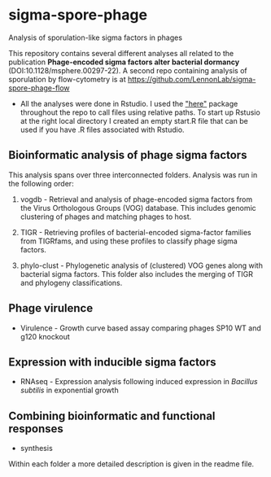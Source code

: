 # sigma-spore-phage
Analysis of sporulation-like sigma factors in phages

This repository contains several different analyses all related to the publication **Phage-encoded sigma factors alter bacterial dormancy** (DOI:10.1128/msphere.00297-22).
A second repo containing analysis of sporulation by flow-cytometry is at https://github.com/LennonLab/sigma-spore-phage-flow

* All the analyses were done in Rstudio. I used the ["here"](https://here.r-lib.org/) package throughout the repo to call files using relative paths. To start up Rstusio at the right local directory I created an empty start.R file that can be used if you have .R files associated with Rstudio. 


## Bioinformatic analysis of phage sigma factors

This analysis spans over three interconnected folders. Analysis was run in the following order:  
1. vogdb -  Retrieval and analysis of phage-encoded sigma factors from the  Virus Orthologous Groups (VOG) database. This includes genomic clustering of phages and matching phages to host.

2. TIGR - Retrieving profiles of bacterial-encoded sigma-factor families from TIGRfams, and using these profiles to classify phage sigma factors. 
  
3. phylo-clust -   Phylogenetic analysis of (clustered) VOG genes along with bacterial sigma factors. This folder also includes the merging of TIGR and phylogeny classifications.


## Phage virulence
 * Virulence  - Growth curve based assay comparing phages SP10 WT and g120 knockout

## Expression with inducible sigma factors
 * RNAseq - Expression analysis following induced expression in *Bacillus subtilis* in exponential growth

## Combining bioinformatic and functional responses
 * synthesis

Within each folder a more detailed description is given in the readme file.
